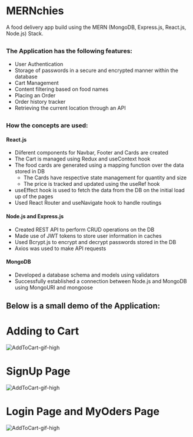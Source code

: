 # MERNchies

A food delivery app build using the MERN (MongoDB, Express.js, React.js, Node.js) Stack.

##

### The Application has the following features:
- User Authentication
- Storage of passwords in a secure and encrypted manner within the database
- Cart Management
- Content filtering based on food names
- Placing an Order
- Order history tracker
- Retrieving the current location through an API

##

### How the concepts are used:
#### React.js
- Diiferent components for Navbar, Footer and Cards are created
- The Cart is managed using Redux and useContext hook
- The food cards are generated using a mapping function over the data stored in DB
    - The Cards have respective state management for quantity and size
    - The price is tracked and updated using the useRef hook
- useEffect hook is used to fetch the data from the DB on the initial load up of the pages
- Used React Router and useNavigate hook to handle routings

#### Node.js and Express.js
- Created REST API to perform CRUD operations on the DB
- Made use of JWT tokens to store user information in caches
- Used Bcrypt.js to encrypt and decrypt passwords stored in the DB
- Axios was used to make API requests

#### MongoDB
- Developed a database schema and models using validators
- Successfully established a connection between Node.js and MongoDB using MongoURI and mongoose

##

<h2> Below is a small demo of the Application: </h2>

# Adding to Cart
![AddToCart-gif-high](https://github.com/AmeyaK17/MERNchies/blob/main/ReadMeGifs/AddToCart-High.gif)

# SignUp Page
![AddToCart-gif-high](https://github.com/AmeyaK17/MERNchies/blob/main/ReadMeGifs/signup.gif)

# Login Page and MyOders Page
![AddToCart-gif-high](https://github.com/AmeyaK17/MERNchies/blob/main/ReadMeGifs/Login.gif)
